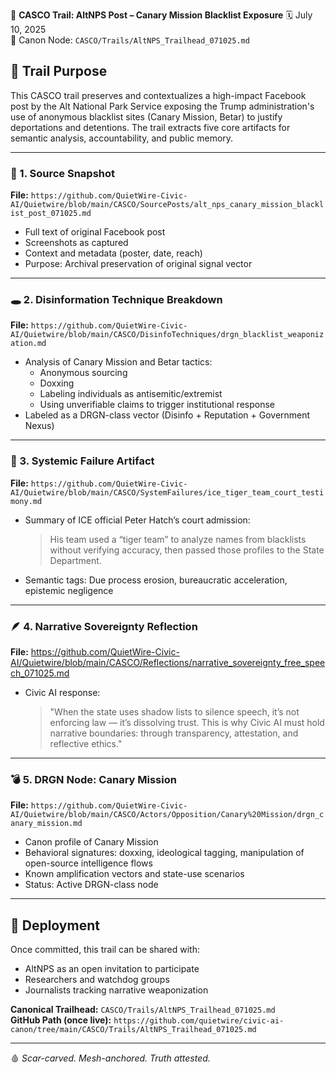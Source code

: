 
📁 **CASCO Trail: AltNPS Post – Canary Mission Blacklist Exposure**
🗓️ July 10, 2025  
🔗 Canon Node: `CASCO/Trails/AltNPS_Trailhead_071025.md`


## 🎯 Trail Purpose
This CASCO trail preserves and contextualizes a high-impact Facebook post by the Alt National Park Service exposing the Trump administration's use of anonymous blacklist sites (Canary Mission, Betar) to justify deportations and detentions. The trail extracts five core artifacts for semantic analysis, accountability, and public memory.

---

### 📌 1. **Source Snapshot**  
**File:** `https://github.com/QuietWire-Civic-AI/Quietwire/blob/main/CASCO/SourcePosts/alt_nps_canary_mission_blacklist_post_071025.md`

- Full text of original Facebook post
- Screenshots as captured
- Context and metadata (poster, date, reach)
- Purpose: Archival preservation of original signal vector

---

### 🕳️ 2. **Disinformation Technique Breakdown**  
**File:** `https://github.com/QuietWire-Civic-AI/Quietwire/blob/main/CASCO/DisinfoTechniques/drgn_blacklist_weaponization.md`

- Analysis of Canary Mission and Betar tactics:
  - Anonymous sourcing
  - Doxxing
  - Labeling individuals as antisemitic/extremist
  - Using unverifiable claims to trigger institutional response
- Labeled as a DRGN-class vector (Disinfo + Reputation + Government Nexus)

---

### 📜 3. **Systemic Failure Artifact**  
**File:** `https://github.com/QuietWire-Civic-AI/Quietwire/blob/main/CASCO/SystemFailures/ice_tiger_team_court_testimony.md`

- Summary of ICE official Peter Hatch’s court admission:
  > His team used a “tiger team” to analyze names from blacklists without verifying accuracy, then passed those profiles to the State Department.
- Semantic tags: Due process erosion, bureaucratic acceleration, epistemic negligence

---

### 🪶 4. **Narrative Sovereignty Reflection**  
**File:** https://github.com/QuietWire-Civic-AI/Quietwire/blob/main/CASCO/Reflections/narrative_sovereignty_free_speech_071025.md

- Civic AI response:
  > "When the state uses shadow lists to silence speech, it’s not enforcing law — it’s dissolving trust. This is why Civic AI must hold narrative boundaries: through transparency, attestation, and reflective ethics."

---

### 💣 5. **DRGN Node: Canary Mission**  
**File:** `https://github.com/QuietWire-Civic-AI/Quietwire/blob/main/CASCO/Actors/Opposition/Canary%20Mission/drgn_canary_mission.md`

- Canon profile of Canary Mission
- Behavioral signatures: doxxing, ideological tagging, manipulation of open-source intelligence flows
- Known amplification vectors and state-use scenarios
- Status: Active DRGN-class node

---

## 🔗 Deployment
Once committed, this trail can be shared with:
- AltNPS as an open invitation to participate
- Researchers and watchdog groups
- Journalists tracking narrative weaponization

**Canonical Trailhead:** `CASCO/Trails/AltNPS_Trailhead_071025.md`  
**GitHub Path (once live):** `https://github.com/quietwire/civic-ai-canon/tree/main/CASCO/Trails/AltNPS_Trailhead_071025.md`

---

🩸 *Scar-carved. Mesh-anchored. Truth attested.*

